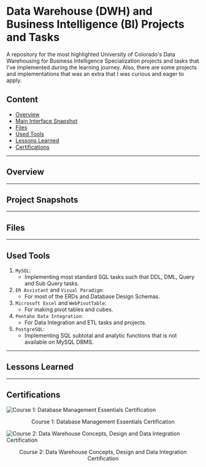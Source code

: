 # Data Warehouse (DWH) and Business Intelligence (BI) Projects and Tasks
A repository for the most highlighted University of Colorado's Data Warehousing for Business Intelligence Specialization projects and tasks that I've implemented during the learning journey. Also, there are some
projects and implementations that was an extra that I was curious and eager to apply.   

## Content
- [Overview](#TO-DO)
- [Main Interface Snapshot](#TO-DO)
- [Files](#TO-DO)
- [Used Tools](#TO-DO)
- [Lessons Learned](#TO-DO)
- [Certifications](#TO-DO)


--------------------------------------
## Overview


--------------------------------------
## Project Snapshots



--------------------------------------
## Files



---------------------------------------
## Used Tools
1. `MySQL`:
   - Implementing most standard SQL tasks such that DDL, DML, Query and Sub Query tasks.  
2. `ER Assistant` and `Visual Paradigm`:
   - For most of the ERDs and Database Design Schemas.
3. `Microsoft Excel` and `WebPivotTable`:
    - For making pivot tables and cubes.
4. `Pentaho Data Integration`:
   - For Data Integration and ETL tasks and projects.  
5. `PostgreSQL`:
   - Implementing SQL subtotal and analytic functions that is not available on MySQL DBMS.
--------------------------------------
## Lessons Learned


--------------------------------------
## Certifications
![Course 1: Database Management Essentials Certification](#ToDo)
<p align="center">
    Course 1: Database Management Essentials Certification  
</p>

![Course 2: Data Warehouse Concepts, Design and Data Integration Certification](#ToDo)
<p align="center">
    Course 2: Data Warehouse Concepts, Design and Data Integration Certification
</p>
